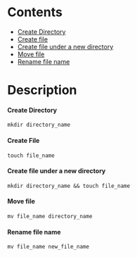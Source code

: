 
# Contents
- [Create Directory](#create-directories)
- [Create file](#create-file)
- [Create file under a new directory](#create-file-under-a-new-directory)
- [Move file](#move-file)
- [Rename file name](#rename-file-name)

# Description

#### Create Directory

`mkdir directory_name`

#### Create File
`touch file_name`

#### Create file under a new directory

`mkdir directory_name && touch file_name`

#### Move file

`mv file_name directory_name`

#### Rename file name

`mv file_name new_file_name`
